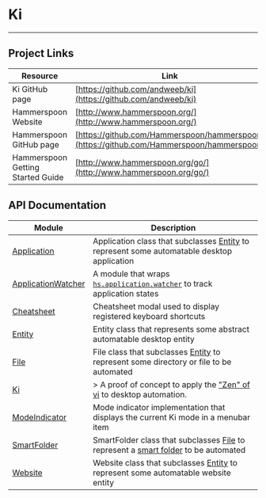 # Ki
---

## Project Links
| Resource        | Link                             |
| --------------- | -------------------------------- |
| Ki GitHub page | [https://github.com/andweeb/ki](https://github.com/andweeb/ki) |
| Hammerspoon Website | [http://www.hammerspoon.org/](http://www.hammerspoon.org/) |
| Hammerspoon GitHub page | [https://github.com/Hammerspoon/hammerspoon](https://github.com/Hammerspoon/hammerspoon) |
| Hammerspoon Getting Started Guide | [http://www.hammerspoon.org/go/](http://www.hammerspoon.org/go/) |

## API Documentation
| Module                                                             | Description           |
| ------------------------------------------------------------------ | --------------------- |
| [Application](Application.md)                          | Application class that subclasses [Entity](Entity.html) to represent some automatable desktop application     |
| [ApplicationWatcher](ApplicationWatcher.md)                          | A module that wraps [`hs.application.watcher`](http://www.hammerspoon.org/docs/hs.application.watcher.html) to track application states     |
| [Cheatsheet](Cheatsheet.md)                          | Cheatsheet modal used to display registered keyboard shortcuts     |
| [Entity](Entity.md)                          | Entity class that represents some abstract automatable desktop entity     |
| [File](File.md)                          | File class that subclasses [Entity](Entity.html) to represent some directory or file to be automated     |
| [Ki](Ki.md)                          | > A proof of concept to apply the ["Zen" of vi](https://stackoverflow.com/questions/1218390/what-is-your-most-productive-shortcut-with-vim/1220118#1220118) to desktop automation.     |
| [ModeIndicator](ModeIndicator.md)                          | Mode indicator implementation that displays the current Ki mode in a menubar item     |
| [SmartFolder](SmartFolder.md)                          | SmartFolder class that subclasses [File](File.html) to represent a [smart folder](https://support.apple.com/kb/PH25589) to be automated     |
| [Website](Website.md)                          | Website class that subclasses [Entity](Entity.html) to represent some automatable website entity     |
